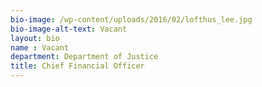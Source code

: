 ```yaml
---
bio-image: /wp-content/uploads/2016/02/lofthus_lee.jpg
bio-image-alt-text: Vacant
layout: bio
name : Vacant
department: Department of Justice
title: Chief Financial Officer
---
```

